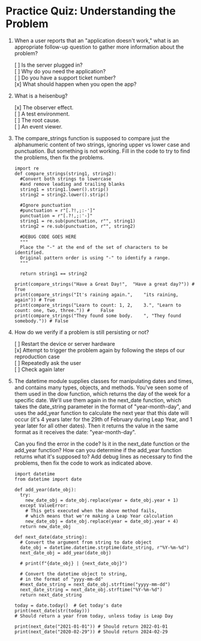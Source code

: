 # Practice Quiz: Understanding the Problem

1. When a user reports that an "application doesn't work," what is an appropriate follow-up question to gather more information about the problem?

    [ ] Is the server plugged in?<br>
    [ ] Why do you need the application?<br>
    [ ] Do you have a support ticket number?<br>
    [x] What should happen when you open the app?

2. What is a heisenbug?

    [x] The observer effect.<br>
    [ ] A test environment.<br>
    [ ] The root cause.<br>
    [ ] An event viewer. 

3. The compare_strings function is supposed to compare just the alphanumeric content of two strings, ignoring upper vs lower case and punctuation. But something is not working. Fill in the code to try to find the problems, then fix the problems.

    ```
    import re
    def compare_strings(string1, string2):
      #Convert both strings to lowercase 
      #and remove leading and trailing blanks
      string1 = string1.lower().strip()
      string2 = string2.lower().strip()
    
      #Ignore punctuation
      #punctuation = r"[.?!,;:-']"
      punctuation = r"[.?!,;:'-]"
      string1 = re.sub(punctuation, r"", string1)
      string2 = re.sub(punctuation, r"", string2)
    
      #DEBUG CODE GOES HERE
      """
      Place the "-" at the end of the set of characters to be identified.
      Original pattern order is using "-" to identify a range. 
      """
    
      return string1 == string2
    
    print(compare_strings("Have a Great Day!",  "Have a great day?")) # True
    print(compare_strings("It's raining again.",    "its raining, again")) # True
    print(compare_strings("Learn to count: 1, 2,    3.", "Learn to count: one, two, three.")) #    False
    print(compare_strings("They found some body.    ", "They found somebody.")) # False
    ```

4. How do we verify if a problem is still persisting or not?


    [ ] Restart the device or server hardware<br>
    [x] Attempt to trigger the problem again by following the steps of our reproduction case<br>
    [ ] Repeatedly ask the user<br>
    [ ] Check again later

5. The datetime module supplies classes for manipulating dates and times, and contains many types, objects, and methods. You've seen some of them used in the dow function, which returns the day of the week for a specific date. We'll use them again in the next_date function, which takes the date_string parameter in the format of "year-month-day", and uses the add_year function to calculate the next year that this date will occur (it's 4 years later for the 29th of February during Leap Year, and 1 year later for all other dates). Then it returns the value in the same format as it receives the date: "year-month-day".

    Can you find the error in the code? Is it in the next_date function or  the add_year function? How can you determine if the add_year function    returns what it's supposed to? Add debug lines as necessary to find the    problems, then fix the code to work as indicated above. 

    ```
    import datetime
    from datetime import date
    
    def add_year(date_obj):
      try:
        new_date_obj = date_obj.replace(year = date_obj.year + 1)
      except ValueError:
        # This gets executed when the above method fails, 
        # which means that we're making a Leap Year calculation
        new_date_obj = date_obj.replace(year = date_obj.year + 4)
      return new_date_obj
    
    def next_date(date_string):
      # Convert the argument from string to date object
      date_obj = datetime.datetime.strptime(date_string, r"%Y-%m-%d")
      next_date_obj = add_year(date_obj)
    
      # print(f"{date_obj} | {next_date_obj}")
    
      # Convert the datetime object to string, 
      # in the format of "yyyy-mm-dd"
      #next_date_string = next_date_obj.strftime("yyyy-mm-dd")
      next_date_string = next_date_obj.strftime("%Y-%m-%d")
      return next_date_string
    
    today = date.today()  # Get today's date
    print(next_date(str(today))) 
    # Should return a year from today, unless today is Leap Day
    
    print(next_date("2021-01-01")) # Should return 2022-01-01
    print(next_date("2020-02-29")) # Should return 2024-02-29
    ```